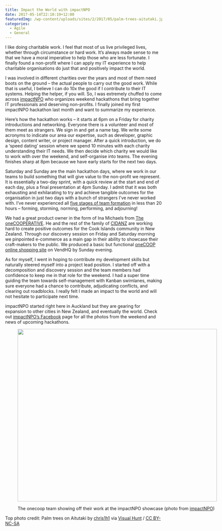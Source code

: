 ```yaml
---
title: Impact the World with impactNPO
date: 2017-05-14T22:10:19+12:00
featuredImg: /wp-content/uploads/sites/2/2017/05/palm-trees-aitutaki.jpg
categories:
  - Agile
  - General
---
```

I like doing charitable work. I feel that most of us live privileged lives, whether through circumstance or hard work. It’s always made sense to me that we have a moral imperative to help those who are less fortunate. I finally found a non-profit where I can apply my IT experience to help charitable organisations do just that and positively impact the world.

<!--more-->

I was involved in different charities over the years and most of them need boots on the ground – the actual people to carry out the good work. While that is useful, I believe I can do 10x the good if I contribute to their IT systems. Helping the helper, if you will. So, I was extremely chuffed to come across [impactNPO](http://impactnpo.org/) who organizes weekend hackathons that bring together IT professionals and deserving non-profits. I finally joined my first impactNPO hackathon last month and want to summarize my experience.

Here’s how the hackathon works – it starts at 6pm on a Friday for charity introductions and networking. Everyone there is a volunteer and most of them meet as strangers. We sign in and get a name tag. We write some acronyms to indicate our area our expertise, such as developer, graphic design, content writer, or project manager. After a quick introduction, we do a ‘speed dating’ session where we spend 10 minutes with each charity understanding their IT needs. We then decide which charity we would like to work with over the weekend, and self-organise into teams. The evening finishes sharp at 8pm because we have early starts for the next two days.

Saturday and Sunday are the main hackathon days, where we work in our teams to build something that will give value to the non-profit we represent. It is essentially a two-day sprint, with a quick review at the start and end of each day, plus a final presentation at 4pm Sunday. I admit that it was both exhausting and exhilarating to try and achieve tangible outcomes for the organisation in just two days with a bunch of strangers I’ve never worked with. I’ve never experienced all [five stages of team formation](https://www.mindtools.com/pages/article/newLDR_86.htm) in less than 20 hours – forming, storming, norming, performing, and adjourning!

We had a great product owner in the form of Ina Michaels from [The oneCOOPERATIVE](https://www.onecoop.co.nz/). He and the rest of the family of [CIDANZ](https://www.facebook.com/cidanzakl/) are working hard to create positive outcomes for the Cook Islands community in New Zealand. Through our discovery session on Friday and Saturday morning we pinpointed e-commerce as a main gap in their ability to showcase their craft-makers to the public. We produced a basic but functional [oneCOOP online shopping site](http://shop.onecoop.co.nz/) on VendHQ by Sunday evening.

As for myself, I went in hoping to contribute my development skills but naturally steered myself into a project lead position. I started off with a decomposition and discovery session and the team members had confidence to keep me in that role for the weekend. I had a super time guiding the team towards self-management with Kanban swimlanes, making sure everyone had a chance to contribute, adjudicating conflicts, and clearing out roadblocks. I really felt I made an impact to the world and will not hesitate to participate next time.

impactNPO started right here in Auckland but they are gearing for expansion to other cities in New Zealand, and eventually the world. Check out [impactNPO’s Facebook](https://www.facebook.com/impactnpo/) page for all the photos from the weekend and news of upcoming hackathons.<figure id="attachment_333" style="width: 640px" class="wp-caption aligncenter">

<img class="size-large wp-image-333" src="https://www.coderfrontline.com/wp-content/uploads/sites/2/2017/05/onecoop.jpg" alt="" width="640" height="554" srcset="/wp-content/uploads/sites/2/2017/05/onecoop.jpg 1024w, /wp-content/uploads/sites/2/2017/05/onecoop.jpg 300w, /wp-content/uploads/sites/2/2017/05/onecoop.jpg 768w" sizes="(max-width: 640px) 100vw, 640px" /><figcaption class="wp-caption-text">The onecoop team showing off their work at the impactNPO showcase (photo from [impactNPO](https://www.facebook.com/impactnpo/))</figcaption></figure> 

Top photo credit: Palm trees on Aitutaki by [chris1h1](https://www.flickr.com/photos/chris1h1/430754282/) via [Visual Hunt](https://visualhunt.com/re/5aebd6) /  [CC BY-NC-SA](http://creativecommons.org/licenses/by-nc-sa/2.0/)